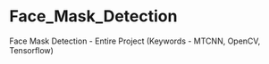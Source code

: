 # Face_Mask_Detection
Face Mask Detection -  Entire Project (Keywords -  MTCNN, OpenCV, Tensorflow)
